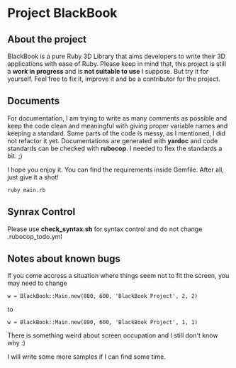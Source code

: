 Project BlackBook
===================


About the project
----------
BlackBook is a pure Ruby 3D Library that aims developers to write their 3D applications with ease of Ruby. Please keep in mind that, this project is still a **work in progress** and is **not suitable to use** I suppose. But try it for yourself. Feel free to fix it, improve it and be a contributor for the project.


Documents
-------------

For documentation, I am trying to write as many comments as possible and keep the code clean and meaningful with giving proper variable names and keeping a standard. 
Some parts of the code is messy, as I mentioned, I did not refactor it yet.
Documentations are generated with **yardoc** and code standards can be checked with **rubocop**. I needed to flex the standards a bit. ;)

I hope you enjoy it. You can find the requirements inside Gemfile.
After all, just give it a shot!

    ruby main.rb


Synrax Control
--------------
Please use **check_syntax.sh** for syntax control and do not change .rubocop_todo.yml



Notes about known bugs
-----------------------

If you come accross a situation where things seem not to fit the screen, you may need to change

    w = BlackBook::Main.new(800, 600, 'BlackBook Project', 2, 2)

to

    w = BlackBook::Main.new(800, 600, 'BlackBook Project', 1, 1)

There is something weird about screen occupation and I still don't know why :)


I will write some more samples if I can find some time.
